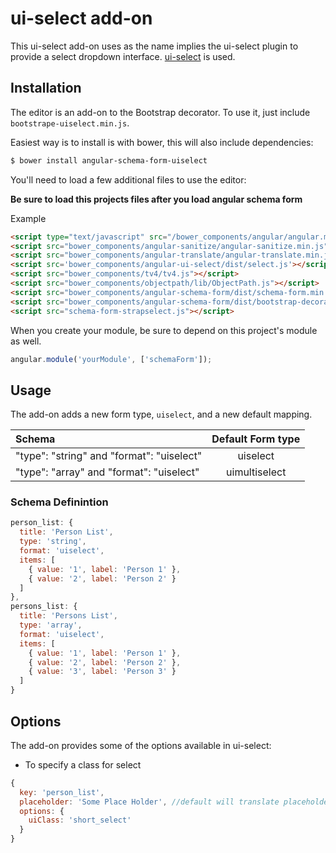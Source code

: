 ui-select add-on
=================

This ui-select add-on uses as the name implies the ui-select plugin to provide a select dropdown interface. [ui-select](https://github.com/angular-ui/ui-select) is used.

Installation
------------
The editor is an add-on to the Bootstrap decorator. To use it, just include
`bootstrape-uiselect.min.js`.

Easiest way is to install is with bower, this will also include dependencies:
```bash
$ bower install angular-schema-form-uiselect
```

You'll need to load a few additional files to use the editor:

**Be sure to load this projects files after you load angular schema form**

Example

```HTML
<script type="text/javascript" src="/bower_components/angular/angular.min.js"></script>
<script src="bower_components/angular-sanitize/angular-sanitize.min.js"></script>
<script src="bower_components/angular-translate/angular-translate.min.js"></script>
<script src='bower_components/angular-ui-select/dist/select.js'></script>
<script src="bower_components/tv4/tv4.js"></script>
<script src="bower_components/objectpath/lib/ObjectPath.js"></script>
<script src="bower_components/angular-schema-form/dist/schema-form.min.js"></script>
<script src="bower_components/angular-schema-form/dist/bootstrap-decorator.min.js"></script>
<script src="schema-form-strapselect.js"></script>
```

When you create your module, be sure to depend on this project's module as well.

```javascript
angular.module('yourModule', ['schemaForm']);
```

Usage
-----
The add-on adds a new form type, `uiselect`, and a new default mapping.

| Schema             |   Default Form type  |
|:-------------------|:------------:|
| "type": "string" and "format": "uiselect"   |   uiselect   |
| "type": "array" and "format": "uiselect"   |   uimultiselect   |

### Schema Definintion
```javascript
person_list: {
  title: 'Person List',
  type: 'string',
  format: 'uiselect',
  items: [
    { value: '1', label: 'Person 1' },
    { value: '2', label: 'Person 2' }
  ]
},
persons_list: {
  title: 'Persons List',
  type: 'array',
  format: 'uiselect',
  items: [
    { value: '1', label: 'Person 1' },
    { value: '2', label: 'Person 2' },
    { value: '3', label: 'Person 3' }
  ]
}
```

Options
-------
The add-on provides some of the options available in ui-select: 

* To specify a class for select
```javascript
{
  key: 'person_list',
  placeholder: 'Some Place Holder', //default will translate placeholder.select
  options: {
    uiClass: 'short_select'
  }
}
```
